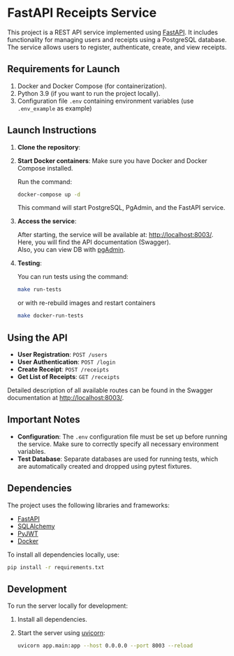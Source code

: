 # FastAPI Receipts Service

This project is a REST API service implemented using [FastAPI](https://fastapi.tiangolo.com/). It includes functionality for managing users and receipts using a PostgreSQL database.  
The service allows users to register, authenticate, create, and view receipts.

## Requirements for Launch

1. Docker and Docker Compose (for containerization).
2. Python 3.9 (if you want to run the project locally).
3. Configuration file `.env` containing environment variables (use `.env_example` as example)

## Launch Instructions

1. **Clone the repository**:

2. **Start Docker containers**:
   Make sure you have Docker and Docker Compose installed.
   
   Run the command:
   ```bash
   docker-compose up -d
   ```
   This command will start PostgreSQL, PgAdmin, and the FastAPI service.

3. **Access the service**:
   
   After starting, the service will be available at: [http://localhost:8003/](http://localhost:8003/). Here, you will find the API documentation (Swagger).  
   Also, you can view DB with [pgAdmin](http://127.0.0.1:5050/).

4. **Testing**:
   
   You can run tests using the command:
   ```bash
   make run-tests
   ```
   or with re-rebuild images and restart containers
   ```bash
   make docker-run-tests
   ```
   
## Using the API

- **User Registration**:
  `POST /users`
- **User Authentication**:
  `POST /login`
- **Create Receipt**:
  `POST /receipts`
- **Get List of Receipts**:
  `GET /receipts`

Detailed description of all available routes can be found in the Swagger documentation at [http://localhost:8003/](http://localhost:8003/).

## Important Notes

- **Configuration**: The `.env` configuration file must be set up before running the service. Make sure to correctly specify all necessary environment variables.
- **Test Database**: Separate databases are used for running tests, which are automatically created and dropped using pytest fixtures.

## Dependencies

The project uses the following libraries and frameworks:

- [FastAPI](https://fastapi.tiangolo.com/)
- [SQLAlchemy](https://www.sqlalchemy.org/)
- [PyJWT](https://pyjwt.readthedocs.io/)
- [Docker](https://www.docker.com/)

To install all dependencies locally, use:
```bash
pip install -r requirements.txt
```

## Development

To run the server locally for development:

1. Install all dependencies.
2. Start the server using [uvicorn](https://www.uvicorn.org/):

    ```bash
    uvicorn app.main:app --host 0.0.0.0 --port 8003 --reload
    ```

